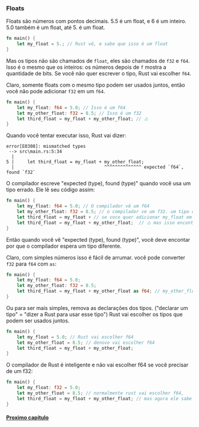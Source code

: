 ### Floats

Floats são números com pontos decimais. 5.5 é um float, e 6 é um inteiro. 5.0 também é um float, até 5. é um float.

```rust
fn main() {
    let my_float = 5.; // Rust vê, e sabe que isso é um float
}
```

Mas os tipos não são chamados de `float`, eles são chamados de `f32` e `f64`. Isso é o mesmo que os inteiros: os números depois de `f` mostra a quantidade de bits. Se você não quer escrever o tipo, Rust vai escolher `f64`.

Claro, somente floats com o mesmo tipo podem ser usados juntos, então você não pode adicionar `f32` em um `f64`.

```rust
fn main() {
    let my_float: f64 = 5.0; // Isso é um f64
    let my_other_float: f32 = 8.5; // Isso é um f32
    let third_float = my_float + my_other_float; // ⚠️
}
```

Quando você tentar executar isso, Rust vai dizer:

```text
error[E0308]: mismatched types
 --> src\main.rs:5:34
  |
5 |     let third_float = my_float + my_other_float;
  |                                  ^^^^^^^^^^^^^^ expected `f64`, found `f32`
```

O compilador escreve "expected (type), found (type)" quando você usa um tipo errado. Ele lê seu código assim:

```rust
fn main() {
    let my_float: f64 = 5.0; // O compilador vê um f64
    let my_other_float: f32 = 8.5; // o compilador ve um f32. um tipo diferente.
    let third_float = my_float + // se voce quer adicionar my_float em algo, entao use f64 com outr f64. agora ele espera um f64...
    let third_float = my_float + my_other_float;  // ⚠️ mas isso encontra um f32. entao nao podem ser adicionados juntos.
}
```

Então quando você vê "expected (type), found (type)", você deve encontar por que o compilador espera um tipo diferente.

Claro, com simples números isso é fácil de arrumar. você pode converter `f32` para `f64` com `as`:

```rust
fn main() {
    let my_float: f64 = 5.0;
    let my_other_float: f32 = 8.5;
    let third_float = my_float + my_other_float as f64; // my_other_float é f64 = use my_other_float como um f64
}
```

Ou para ser mais simples, remova as declarações dos tipos. ("declarar um tipo" = "dizer a Rust para usar esse tipo") Rust vai escolher os tipos que podem ser usados juntos.

```rust
fn main() {
    let my_float = 5.0; // Rust vai escolher f64
    let my_other_float = 8.5; // denovo vai escolher f64
    let third_float = my_float + my_other_float;
}
```

O compilador de Rust é inteligente e não vai escolher f64 se você precisar de um f32:

```rust
fn main() {
    let my_float: f32 = 5.0;
    let my_other_float = 8.5; // normalmente rust vai escolher f64,
    let third_float = my_float + my_other_float; // mas agora ele sabe que voce precisa adicionar com um f32. entao ele escolhe um f32 para my_other_float tambem
}
```

#### [Proximo capítulo](https://github.com/justjapann/easy_rust_ptbr/blob/main/part1/print_helloWorld/print_hello.md)
